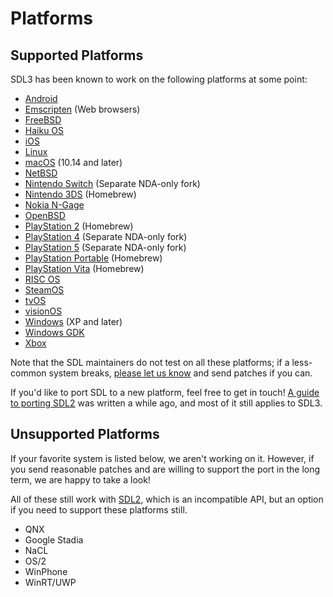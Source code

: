 # Platforms

## Supported Platforms

SDL3 has been known to work on the following platforms at some point:

- [Android](README-android.md)
- [Emscripten](README-emscripten.md) (Web browsers)
- [FreeBSD](README-bsd.md)
- [Haiku OS](README-haiku.md)
- [iOS](README-ios.md)
- [Linux](README-linux.md)
- [macOS](README-macos.md) (10.14 and later)
- [NetBSD](README-bsd.md)
- [Nintendo Switch](README-switch.md) (Separate NDA-only fork)
- [Nintendo 3DS](README-n3ds.md) (Homebrew)
- [Nokia N-Gage](README-ngage.md)
- [OpenBSD](README-bsd.md)
- [PlayStation 2](README-ps2.md) (Homebrew)
- [PlayStation 4](README-ps4.md) (Separate NDA-only fork)
- [PlayStation 5](README-ps5.md) (Separate NDA-only fork)
- [PlayStation Portable](README-psp.md) (Homebrew)
- [PlayStation Vita](README-vita.md) (Homebrew)
- [RISC OS](README-riscos.md)
- [SteamOS](README-steamos.md)
- [tvOS](README-ios.md)
- [visionOS](README-ios.md)
- [Windows](README-windows.md) (XP and later)
- [Windows GDK](README-gdk.md)
- [Xbox](README-gdk.md)

Note that the SDL maintainers do not test on all these platforms; if a less-common system breaks, [please let us know](https://github.com/libsdl-org/SDL/issues/new) and send patches if you can.

If you'd like to port SDL to a new platform, feel free to get in touch! [A guide to porting SDL2](https://discourse.libsdl.org/t/port-sdl-2-0-to-bios/25453/2) was written a while ago, and most of it still applies to SDL3.

## Unsupported Platforms

If your favorite system is listed below, we aren't working on it. However, if you send reasonable patches and are willing to support the port in the long term, we are happy to take a look!

All of these still work with [SDL2](/SDL2), which is an incompatible API, but an option if you need to support these platforms still.

- QNX
- Google Stadia
- NaCL
- OS/2
- WinPhone
- WinRT/UWP
